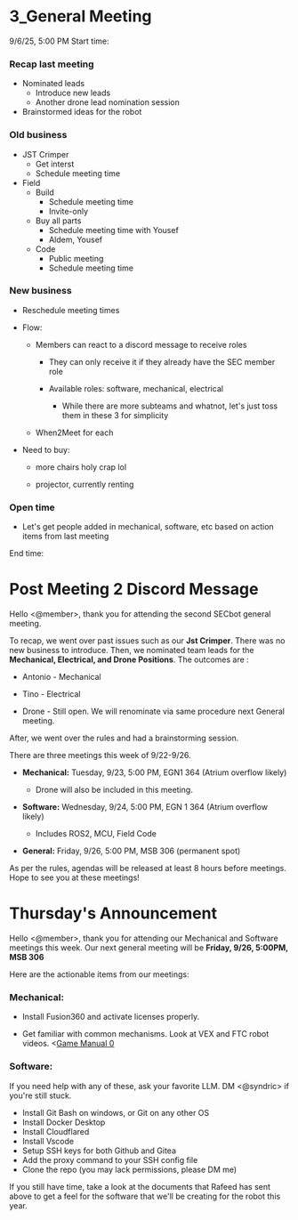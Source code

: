 # 3_General Meeting

9/6/25, 5:00 PM
Start time:

### Recap last meeting

* Nominated leads
  * Introduce new leads
  * Another drone lead nomination session
* Brainstormed ideas for the robot

### Old business

* JST Crimper
  * Get interst
  * Schedule meeting time
* Field
  * Build
    * Schedule meeting time
    * Invite-only
  * Buy all parts
    * Schedule meeting time with Yousef
    * Aldem, Yousef
  * Code
    * Public meeting
    * Schedule meeting time

### New business

* Reschedule meeting times

* Flow:
  
  * Members can react to a discord message to receive roles
    
    * They can only receive it if they already have the SEC member role
    
    * Available roles: software, mechanical, electrical
      
      * While there are more subteams and whatnot, let's just toss them in these 3 for simplicity
  
  * When2Meet for each

* Need to buy:
  
  * more chairs holy crap lol
  
  * projector, currently renting

### Open time

* Let's get people added in mechanical, software, etc based on action items from last meeting

End time:



# Post Meeting 2 Discord Message

Hello <@member>, thank you for attending the second SECbot general meeting.

To recap, we went over past issues such as our **Jst Crimper**. There was no new business to introduce. Then, we nominated team leads for the **Mechanical, Electrical, and Drone Positions**. The outcomes are :

* Antonio - Mechanical

* Tino - Electrical

* Drone - Still open. We will renominate via same procedure next General meeting.

After, we went over the rules and had a brainstorming session.

There are three meetings this week of 9/22-9/26.

* **Mechanical:** Tuesday, 9/23, 5:00 PM, EGN1 364 (Atrium overflow likely)
  
  * Drone will also be included in this meeting.

* **Software:** Wednesday, 9/24, 5:00 PM, EGN 1 364 (Atrium overflow likely)
  
  * Includes ROS2, MCU, Field Code

* **General:** Friday, 9/26, 5:00 PM, MSB 306 (permanent spot) 

As per the rules, agendas will be released at least 8 hours before meetings. Hope to see you at these meetings!

# Thursday's Announcement

Hello <@member>, thank you for attending our Mechanical and Software meetings this week. Our next general meeting will be **Friday, 9/26, 5:00PM, MSB 306**

Here are the actionable items from our meetings:

### Mechanical:

* Install Fusion360 and activate licenses properly.

* Get familiar with common mechanisms. Look at VEX and FTC robot videos. <[Game Manual 0](https://gm0.org/en/latest/) 

### Software:

If you need help with any of these, ask your favorite LLM. DM <@syndric> if you're still stuck.

- Install Git Bash on windows, or Git on any other OS
- Install Docker Desktop
- Install Cloudflared
- Install Vscode
- Setup SSH keys for both Github and Gitea
- Add the proxy command to your SSH config file
- Clone the repo (you may lack permissions, please DM me)

If you still have time, take a look at the documents that Rafeed has sent above to get a feel for the software that we'll be creating for the robot this year.
